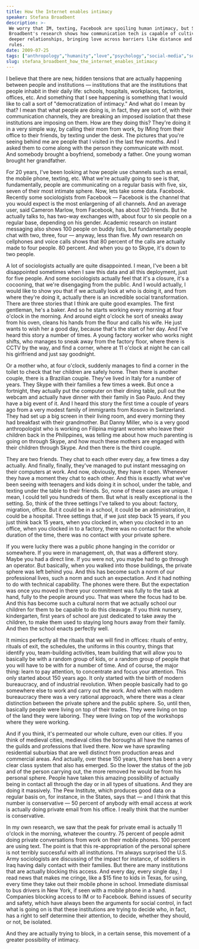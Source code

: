 ```yaml
---
title: How the Internet enables intimacy
speaker: Stefana Broadbent
description: >-
 We worry that IM, texting, Facebook are spoiling human intimacy, but Stefana
 Broadbent's research shows how communication tech is capable of cultivating
 deeper relationships, bringing love across barriers like distance and workplace
 rules.
date: 2009-07-25
tags: ["anthropology","humanity","love","psychology","social-media","society","sociology","technology"]
slug: stefana_broadbent_how_the_internet_enables_intimacy
---
```


I believe that there are new, hidden tensions that are actually happening between people
and institutions — institutions that are the institutions that people inhabit in their
daily life: schools, hospitals, workplaces, factories, offices, etc. And something that I
see happening is something that I would like to call a sort of "democratization of
intimacy." And what do I mean by that? I mean that what people are doing is, in fact, they
are sort of, with their communication channels, they are breaking an imposed isolation
that these institutions are imposing on them. How are they doing this? They're doing it in
a very simple way, by calling their mom from work, by IMing from their office to their
friends, by texting under the desk. The pictures that you're seeing behind me are people
that I visited in the last few months. And I asked them to come along with the person they
communicate with most. And somebody brought a boyfriend, somebody a father. One young
woman brought her grandfather.

For 20 years, I've been looking at how people use channels such as email, the mobile
phone, texting, etc. What we're actually going to see is that, fundamentally, people are
communicating on a regular basis with five, six, seven of their most intimate sphere. Now,
lets take some data. Facebook. Recently some sociologists from Facebook — Facebook is the
channel that you would expect is the most enlargening of all channels. And an average
user, said Cameron Marlow, from Facebook, has about 120 friends. But he actually talks to,
has two-way exchanges with, about four to six people on a regular base, depending on his
gender. Academic research on instant messaging also shows 100 people on buddy lists, but
fundamentally people chat with two, three, four — anyway, less than five. My own research
on cellphones and voice calls shows that 80 percent of the calls are actually made to four
people. 80 percent. And when you go to Skype, it's down to two people.

A lot of sociologists actually are quite disappointed. I mean, I've been a bit
disappointed sometimes when I saw this data and all this deployment, just for five people.
And some sociologists actually feel that it's a closure, it's a cocooning, that we're
disengaging from the public. And I would actually, I would like to show you that if we
actually look at who is doing it, and from where they're doing it, actually there is an
incredible social transformation. There are three stories that I think are quite good
examples. The first gentleman, he's a baker. And so he starts working every morning at
four o'clock in the morning. And around eight o'clock he sort of sneaks away from his
oven, cleans his hands from the flour and calls his wife. He just wants to wish her a good
day, because that's the start of her day. And I've heard this story a number of times. A
young factory worker who works night shifts, who manages to sneak away from the factory
floor, where there is CCTV by the way, and find a corner, where at 11 o'clock at night he
can call his girlfriend and just say goodnight.

Or a mother who, at four o'clock, suddenly manages to find a corner in the toilet to check
that her children are safely home. Then there is another couple, there is a Brazilian
couple. They've lived in Italy for a number of years. They Skype with their families a few
times a week. But once a fortnight, they actually put the computer on their dining table,
pull out the webcam and actually have dinner with their family in Sao Paulo. And they have
a big event of it. And I heard this story the first time a couple of years ago from a very
modest family of immigrants from Kosovo in Switzerland. They had set up a big screen in
their living room, and every morning they had breakfast with their grandmother. But Danny
Miller, who is a very good anthropologist who is working on Filipina migrant women who
leave their children back in the Philippines, was telling me about how much parenting is
going on through Skype, and how much these mothers are engaged with their children through
Skype. And then there is the third couple.

They are two friends. They chat to each other every day, a few times a day actually. And
finally, finally, they've managed to put instant messaging on their computers at work. And
now, obviously, they have it open. Whenever they have a moment they chat to each other.
And this is exactly what we've been seeing with teenagers and kids doing it in school,
under the table, and texting under the table to their friends. So, none of these cases are
unique. I mean, I could tell you hundreds of them. But what is really exceptional is the
setting. So, think of the three settings I've talked to you about: factory, migration,
office. But it could be in a school, it could be an administration, it could be a
hospital. Three settings that, if we just step back 15 years, if you just think back 15
years, when you clocked in, when you clocked in to an office, when you clocked in to a
factory, there was no contact for the whole duration of the time, there was no contact
with your private sphere.

If you were lucky there was a public phone hanging in the corridor or somewhere. If you
were in management, oh, that was a different story. Maybe you had a direct line. If you
were not, you maybe had to go through an operator. But basically, when you walked into
those buildings, the private sphere was left behind you. And this has become such a norm of
our professional lives, such a norm and such an expectation. And it had nothing to do with
technical capability. The phones were there. But the expectation was once you moved in
there your commitment was fully to the task at hand, fully to the people around you. That
was where the focus had to be. And this has become such a cultural norm that we actually
school our children for them to be capable to do this cleavage. If you think nursery,
kindergarten, first years of school are just dedicated to take away the children, to make
them used to staying long hours away from their family. And then the school enacts
perfectly well.

It mimics perfectly all the rituals that we will find in offices: rituals of entry,
rituals of exit, the schedules, the uniforms in this country, things that identify you,
team-building activities, team building that will allow you to basically be with a random
group of kids, or a random group of people that you will have to be with for a number of
time. And of course, the major thing: learn to pay attention, to concentrate and focus
your attention. This only started about 150 years ago. It only started with the birth of
modern bureaucracy, and of industrial revolution. When people basically had to go
somewhere else to work and carry out the work. And when with modern bureaucracy there was
a very rational approach, where there was a clear distinction between the private sphere
and the public sphere. So, until then, basically people were living on top of their trades.
They were living on top of the land they were laboring. They were living on top of the
workshops where they were working.

And if you think, it's permeated our whole culture, even our cities. If you think of
medieval cities, medieval cities the boroughs all have the names of the guilds and
professions that lived there. Now we have sprawling residential suburbias that are well
distinct from production areas and commercial areas. And actually, over these 150 years,
there has been a very clear class system that also has emerged. So the lower the status of
the job and of the person carrying out, the more removed he would be from his personal
sphere. People have taken this amazing possibility of actually being in contact all
through the day or in all types of situations. And they are doing it massively. The Pew
Institute, which produces good data on a regular basis on, for instance, in the States,
says that — and I think that this number is conservative — 50 percent of anybody with
email access at work is actually doing private email from his office. I really think that
the number is conservative.

In my own research, we saw that the peak for private email is actually 11 o'clock in the
morning, whatever the country. 75 percent of people admit doing private conversations from
work on their mobile phones. 100 percent are using text. The point is that this
re-appropriation of the personal sphere is not terribly successful with all institutions.
I'm always surprised the U.S. Army sociologists are discussing of the impact for instance,
of soldiers in Iraq having daily contact with their families. But there are many
institutions that are actually blocking this access. And every day, every single day, I
read news that makes me cringe, like a $15 fine to kids in Texas, for using, every time
they take out their mobile phone in school. Immediate dismissal to bus drivers in New
York, if seen with a mobile phone in a hand. Companies blocking access to IM or to
Facebook. Behind issues of security and safety, which have always been the arguments for
social control, in fact what is going on is that these institutions are trying to decide
who, in fact, has a right to self determine their attention, to decide, whether they
should, or not, be isolated.

And they are actually trying to block, in a certain sense, this movement of a greater
possibility of intimacy.

<!--
ad_duration=3.33
event="TEDGlobal 2009"
external_start_time=0
has_talk_citation=0
intro_duration=11.82
is_subtitle_required="False"
is_talk_featured="True"
language="en"
language_swap="False"
native_language="en"
number_of_related_talks=6
number_of_speakers=1
number_of_subtitled_videos=29
number_of_tags=8
number_of_talk_download_languages=29
number_of_talk_more_resources=2
number_of_talk_recommendations=0
number_of_talks_take_actions=0
post_ad_duration=0.83
published_timestamp="2009-11-02 09:43:00"
recording_date="2009-07-25"
speaker_description="Tech anthropologist"
speaker_is_published=1
speaker_name="Stefana Broadbent"
talk_name="How the Internet enables intimacy"
talks_tags=["anthropology","humanity","love","psychology","social-media","society","sociology","technology"]
talks_take_action=[]
url_photo_speaker="https://pe.tedcdn.com/images/ted/99f18506befae92206a3578e4ab2c96b0ac7efad_254x191.jpg"
url_photo_talk="https://pe.tedcdn.com/images/ted/ea3bcfa595433f7859fa0c3d3d9cabe457a653ab_2880x1620.jpg"
url_webpage="https://www.ted.com/talks/stefana_broadbent_how_the_internet_enables_intimacy"
video_type_name="TED Stage Talk"
-->